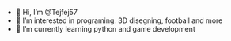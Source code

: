 - 👋 Hi, I’m @Tejfej57
- 👀 I’m interested in programing. 3D disegning, football and more
- 🌱 I’m currently learning python and game development

<!---
Tejfej57/Tejfej57 is a ✨ special ✨ repository because its `README.md` (this file) appears on your GitHub profile.
You can click the Preview link to take a look at your changes.
--->
